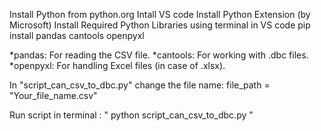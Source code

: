 Install Python from python.org
Intall VS code
Install Python Extension (by Microsoft)
Install Required Python Libraries using terminal in VS code
    pip install pandas cantools openpyxl

*pandas: For reading the CSV file.
*cantools: For working with .dbc files.
*openpyxl: For handling Excel files (in case of .xlsx).

In "script_can_csv_to_dbc.py" change the file name:
 file_path = "Your_file_name.csv"

 Run script in terminal : " python script_can_csv_to_dbc.py "